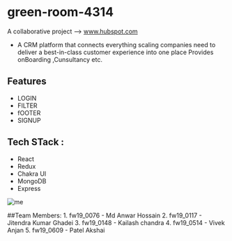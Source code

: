 # green-room-4314
A collaborative project --> www.hubspot.com

* A CRM platform that connects everything scaling companies need to deliver a best-in-class customer experience into one place
Provides onBoarding ,Cunsultancy etc.
## Features
- LOGIN
- FILTER
- fOOTER
- SIGNUP

## Tech STack :
- React
- Redux
- Chakra UI
- MongoDB
- Express

![me](https://user-images.githubusercontent.com/103638817/208614620-38847366-62ae-44d8-8d7d-c0ca6db797d2.png)

##Team Members:
            1. fw19_0076 - Md Anwar Hossain
            2. fw19_0117 - Jitendra Kumar Ghadei
            3. fw19_0148 - Kailash chandra
            4. fw19_0514 - Vivek Anjan
            5. fw19_0609 - Patel Akshai
